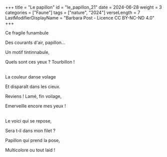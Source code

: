 +++
title = "Le papillon"
id = "le_papillon_21"
date = 2024-06-28
weight = 3
categories = ["Faune"]
tags = ["nature", "2024"]
verseLength = 7
LastModifierDisplayName = "Barbara Post - Licence CC BY-NC-ND 4.0"
+++

Ce fragile funambule

Des courants d'air, papillon...

Un motif tintinnabule,

Quels sont ces yeux ? Tourbillon !

 \
La couleur danse volage

Et disparaît dans les cieux.

Reviens ! Lamé, fin voilage,

Emerveille encore mes yeux !

 \
Le voici qui se repose,

Sera t-il dans mon filet ?

Papillon qui prend la pose,

Multicolore ou tout laid !
